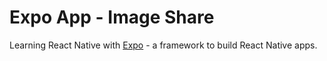 # Expo App - Image Share

Learning React Native with [Expo](https://expo.dev/) - a framework to build React Native apps.

